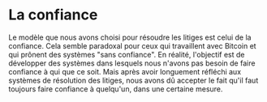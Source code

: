 # La confiance

Le modèle que nous avons choisi pour résoudre les litiges est celui de la confiance. Cela semble paradoxal pour ceux qui travaillent avec Bitcoin et qui prônent des systèmes "sans confiance". En réalité, l'objectif est de développer des systèmes dans lesquels nous n'avons pas besoin de faire confiance à qui que ce soit. Mais après avoir longuement réfléchi aux systèmes de résolution des litiges, nous avons dû accepter le fait qu'il faut toujours faire confiance à quelqu'un, dans une certaine mesure.